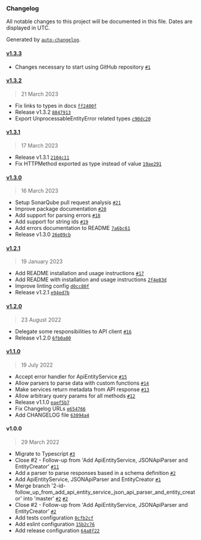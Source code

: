 ### Changelog

All notable changes to this project will be documented in this file. Dates are displayed in UTC.

Generated by [`auto-changelog`](https://github.com/CookPete/auto-changelog).

#### [v1.3.3](https://github.com/amalgamaco/api-entity-service/compare/v1.3.2...v1.3.3)

- Changes necessary to start using GitHub repository [`#1`](https://github.com/amalgamaco/api-entity-service/pull/1)

#### [v1.3.2](https://github.com/amalgamaco/api-entity-service/compare/v1.3.1...v1.3.2)

> 21 March 2023

- Fix links to types in docs [`ff2400f`](https://github.com/amalgamaco/api-entity-service/commit/ff2400f7238ff029260f53eaa08c61bd4b47a58b)
- Release v1.3.2 [`8847913`](https://github.com/amalgamaco/api-entity-service/commit/884791391ca8fd6debaeec5a10fae5706f1f33a4)
- Export UnprocessableEntityError related types [`c90dc20`](https://github.com/amalgamaco/api-entity-service/commit/c90dc2013a2e1356ab759953f7ea1d7071ab390a)

#### [v1.3.1](https://github.com/amalgamaco/api-entity-service/compare/v1.3.0...v1.3.1)

> 17 March 2023

- Release v1.3.1 [`2104c11`](https://github.com/amalgamaco/api-entity-service/commit/2104c11cd374c716295276c1b9c1b82d4f246333)
- Fix HTTPMethod exported as type instead of value [`19ae291`](https://github.com/amalgamaco/api-entity-service/commit/19ae2914cb1e791d87962a7224ed1d2b16ef5518)

#### [v1.3.0](https://github.com/amalgamaco/api-entity-service/compare/v1.2.1...v1.3.0)

> 16 March 2023

- Setup SonarQube pull request analysis [`#21`](https://github.com/amalgamaco/api-entity-service/pull/21)
- Improve package documentation [`#20`](https://github.com/amalgamaco/api-entity-service/pull/20)
- Add support for parsing errors [`#18`](https://github.com/amalgamaco/api-entity-service/pull/18)
- Add support for string ids [`#19`](https://github.com/amalgamaco/api-entity-service/pull/19)
- Add errors documentation to README [`7a6bc61`](https://github.com/amalgamaco/api-entity-service/commit/7a6bc61638f5bdf1cc83d30352f24a5dc1e7735d)
- Release v1.3.0 [`26e09cb`](https://github.com/amalgamaco/api-entity-service/commit/26e09cb97230f15ba497f4928f834edba67d0244)

#### [v1.2.1](https://github.com/amalgamaco/api-entity-service/compare/v1.2.0...v1.2.1)

> 19 January 2023

- Add README installation and usage instructions [`#17`](https://github.com/amalgamaco/api-entity-service/pull/17)
- Add README with installation and usage instructions [`2f4e83d`](https://github.com/amalgamaco/api-entity-service/commit/2f4e83d1f2067edddda9fd4ee3e315a791580ee8)
- Improve linting config [`d0cc80f`](https://github.com/amalgamaco/api-entity-service/commit/d0cc80f6a7928cfe67bdecec212e59a9841aedcd)
- Release v1.2.1 [`e94ed7b`](https://github.com/amalgamaco/api-entity-service/commit/e94ed7b2d877ca51fdc08ad54ddc9fcc3f6d9a3b)

#### [v1.2.0](https://github.com/amalgamaco/api-entity-service/compare/v1.1.0...v1.2.0)

> 23 August 2022

- Delegate some responsibilities to API client [`#16`](https://github.com/amalgamaco/api-entity-service/pull/16)
- Release v1.2.0 [`6fb0a00`](https://github.com/amalgamaco/api-entity-service/commit/6fb0a00167cf1e20c03ec37087aa6cd1d5cc00b7)

#### [v1.1.0](https://github.com/amalgamaco/api-entity-service/compare/v1.0.0...v1.1.0)

> 19 July 2022

- Accept error handler for ApiEntityService [`#15`](https://github.com/amalgamaco/api-entity-service/pull/15)
- Allow parsers to parse data with custom functions [`#14`](https://github.com/amalgamaco/api-entity-service/pull/14)
- Make services return metadata from API response [`#13`](https://github.com/amalgamaco/api-entity-service/pull/13)
- Allow arbitrary query params for all methods [`#12`](https://github.com/amalgamaco/api-entity-service/pull/12)
- Release v1.1.0 [`eaef5b7`](https://github.com/amalgamaco/api-entity-service/commit/eaef5b7288498e5108148b353ffdbbbb3838e65f)
- Fix Changelog URLs [`e654766`](https://github.com/amalgamaco/api-entity-service/commit/e654766fbad71ead9af6a063f49a357fb4d13ee9)
- Add CHANGELOG file [`63094a4`](https://github.com/amalgamaco/api-entity-service/commit/63094a42ed908e8ad2f861af6d2f3ed3573c6f38)

#### v1.0.0

> 29 March 2022

- Migrate to Typescript [`#3`](https://github.com/amalgamaco/api-entity-service/pull/3)
- Close #2 - Follow-up from 'Add ApiEntityService, JSONApiParser and EntityCreator' [`#11`](https://github.com/amalgamaco/api-entity-service/pull/11)
- Add a parser to parse responses based in a schema definition [`#2`](https://github.com/amalgamaco/api-entity-service/pull/2)
- Add ApiEntityService, JSONApiParser and EntityCreator [`#1`](https://github.com/amalgamaco/api-entity-service/pull/1)
- Merge branch '2-id-follow_up_from_add_api_entity_service_json_api_parser_and_entity_creator' into 'master' [`#2`](https://github.com/amalgamaco/api-entity-service/issues/2) [`#2`](https://github.com/amalgamaco/api-entity-service/issues/2)
- Close #2 - Follow-up from 'Add ApiEntityService, JSONApiParser and EntityCreator' [`#2`](https://github.com/amalgamaco/api-entity-service/issues/2)
- Add tests configuration [`0cfb2cf`](https://github.com/amalgamaco/api-entity-service/commit/0cfb2cf7b81c43f123d0804c16fcdda1eebd4a26)
- Add eslint configuration [`15b2c76`](https://github.com/amalgamaco/api-entity-service/commit/15b2c76e7eedc30c2d19deca135d31f507e0aa7c)
- Add release configuration [`64a8f22`](https://github.com/amalgamaco/api-entity-service/commit/64a8f22844665a0d8282c6967fe25f8b82a8a2b8)
